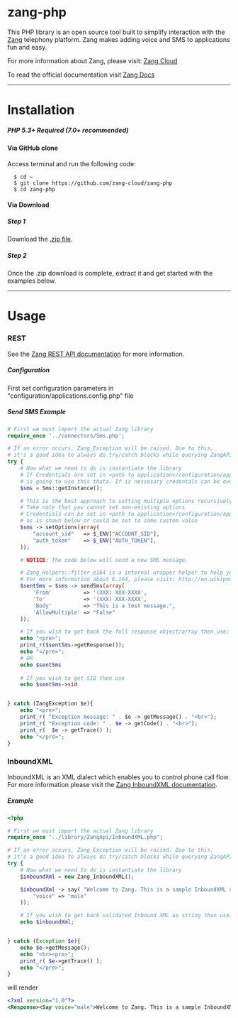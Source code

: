 
zang-php
==========

This PHP library is an open source tool built to simplify interaction with the [Zang](http://www.zang.io) telephony platform. Zang makes adding voice and SMS to applications fun and easy.

For more information about Zang, please visit: [Zang Cloud](https://www.zang.io/products/cloud)

To read the official documentation visit [Zang Docs](http://docs.zang.io)


---
Installation
============
##### PHP 5.3+ Required (7.0+ recommended)

#### Via GitHub clone

Access terminal and run the following code:

```shell
  $ cd ~
  $ git clone https://github.com/zang-cloud/zang-php
  $ cd zang-php
```

#### Via Download

##### Step 1

Download the [.zip file](https://github.com/zang-cloud/zang-php/archive/master.zip).

##### Step 2

Once the .zip download is complete, extract it and get started with the examples below.


---

Usage
======

### REST

See the [Zang REST API documentation](http://docs.zang.io/aspx/rest) for more information.
##### Configuration
First set configuration parameters in "configuration/applications.config.php" file

##### Send SMS Example

```php
# First we must import the actual Zang library
require_once '../connectors/Sms.php';

# If an error occurs, Zang_Exception will be raised. Due to this,
# it's a good idea to always do try/catch blocks while querying ZangAPI
try {
    # Now what we need to do is instantiate the library
    # If Credentials are set in <path to application>/configuration/application.config.php application 
    # is going to use this thata. If is nessesary credentals can be overriden as is shown below
    $sms = Sms::getInstance();

    # This is the best approach to setting multiple options recursively
    # Take note that you cannot set non-existing options
    # Credentials can be set in <path to application>/configuration/application.config.php and be used 
    # as is shown below or could be set to some custom value
    $sms -> setOptions(array(
        "account_sid"   => $_ENV["ACCOUNT_SID"],
        "auth_token"    => $_ENV["AUTH_TOKEN"],
    ));

    # NOTICE: The code below will send a new SMS message.

    # Zang_Helpers::filter_e164 is a internal wrapper helper to help you work with phone numbers and their formatting
    # For more information about E.164, please visit: http://en.wikipedia.org/wiki/E.164
    $sentSms = $sms -> sendSms(array(
        'From'          => '(XXX) XXX-XXXX',
        'To'            => '(XXX) XXX-XXXX',
        'Body'          => "This is a test message.",
        'AllowMultiple' => "False"
    ));

    # If you wish to get back the full response object/array then use:
    echo "<pre>";
    print_r($sentSms->getResponse());
    echo "</pre>";
    # OR
    echo $sentSms
    
    # If you wish to get SID then use
    echo $sentSms->sid


} catch (ZangException $e){
    echo "<pre>";
    print_r( "Exception message: " . $e -> getMessage() . "<br>");
    print_r( "Exception code: " . $e -> getCode() . "<br>");
    print_r(  $e -> getTrace() );
    echo "</pre>";
}
```

### InboundXML

InboundXML is an XML dialect which enables you to control phone call flow. For more information please visit the [Zang InboundXML documentation](http://docs.zang.io/aspx/inboundxml).

##### <Say> Example

```php
<?php

# First we must import the actual Zang library
require_once "../library/ZangApi/InboundXML.php";

# If an error occurs, Zang_Exception will be raised. Due to this,
# it's a good idea to always do try/catch blocks while querying ZangAPI
try {
    # Now what we need to do is instantiate the library
    $inboundXml = new Zang_InboundXML();

    $inboundXml -> say( "Welcome to Zang. This is a sample InboundXML document.", array(
        "voice" => "male"
    ));

    # If you wish to get back validated Inbound XML as string then use:
    echo $inboundXml;


} catch (Exception $e){
    echo $e->getMessage();
    echo "<br><pre>";
    print_r( $e->getTrace() );
    echo "</pre>";
}
```

will render

```xml
<?xml version="1.0"?>
<Response><Say voice="male">Welcome to Zang. This is a sample InboundXML document.</Say></Response>

```

